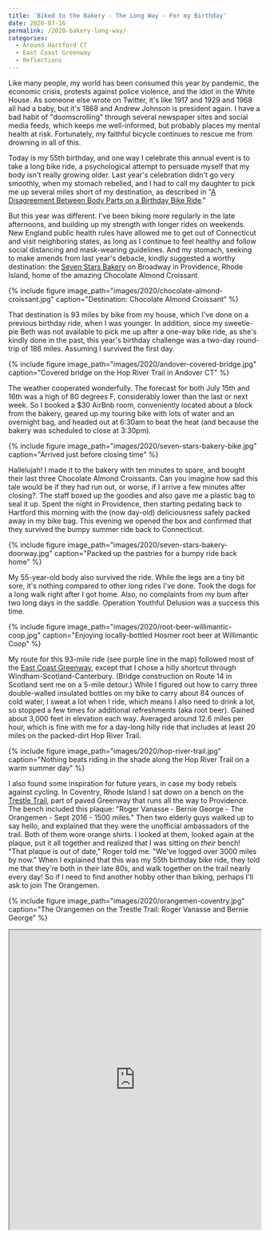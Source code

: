 ```yaml
---
title: 'Biked to the Bakery - The Long Way - For my Birthday'
date: 2020-07-16
permalink: /2020-bakery-long-way/
categories:
  - Around Hartford CT
  - East Coast Greenway
  - Reflections
---
```

Like many people, my world has been consumed this year by pandemic, the economic crisis, protests against police violence, and the idiot in the White House. As someone else wrote on Twitter, it's like 1917 and 1929 and 1968 all had a baby, but it's 1868 and Andrew Johnson is president again. I have a bad habit of "doomscrolling" through several newspaper sites and social media feeds, which keeps me well-informed, but probably places my mental health at risk. Fortunately, my faithful bicycle continues to rescue me from drowning in all of this.

Today is my 55th birthday, and one way I celebrate this annual event is to take a long bike ride, a psychological attempt to persuade myself that my body isn't really growing older. Last year's celebration didn't go very smoothly, when my stomach rebelled, and I had to call my daughter to pick me up several miles short of my destination, as described in "[A Disagreement Between Body Parts on a Birthday Bike Ride](https://jackbikes.org/2019/07/disagreement/)."

But this year was different. I've been biking more regularly in the late afternoons, and building up my strength with longer rides on weekends. New England public health rules have allowed me to get out of Connecticut and visit neighboring states, as long as I continue to feel healthy and follow social distancing and mask-wearing guidelines. And my stomach, seeking to make amends from last year's debacle, kindly suggested a worthy destination: the [Seven Stars Bakery](https://sevenstarsbakery.com/) on Broadway in Providence, Rhode Island, home of the amazing Chocolate Almond Croissant.

{% include figure image_path="images/2020/chocolate-almond-croissant.jpg" caption="Destination: Chocolate Almond Croissant" %}

That destination is 93 miles by bike from my house, which I've done on a previous birthday ride, when I was younger. In addition, since my sweetie-pie Beth was not available to pick me up after a one-way bike ride, as she's kindly done in the past, this year's birthday challenge was a two-day round-trip of 186 miles. Assuming I survived the first day.

{% include figure image_path="images/2020/andover-covered-bridge.jpg" caption="Covered bridge on the Hop River Trail in Andover CT" %}

The weather cooperated wonderfully. The forecast for both July 15th and 16th was a high of 80 degrees F, considerably lower than the last or next week. So I booked a $30 AirBnb room, conveniently located about a block from the bakery, geared up my touring bike with lots of water and an overnight bag, and headed out at 6:30am to beat the heat (and because the bakery was scheduled to close at 3:30pm).

{% include figure image_path="images/2020/seven-stars-bakery-bike.jpg" caption="Arrived just before closing time" %}

Hallelujah! I made it to the bakery with ten minutes to spare, and bought their last three Chocolate Almond Croissants. Can you imagine how sad this tale would be if they had run out, or worse, if I arrive a few minutes after closing?. The staff boxed up the goodies and also gave me a plastic bag to seal it up. Spent the night in Providence, then starting pedaling back to Hartford this morning with the (now day-old) deliciousness safely packed away in my bike bag. This evening we opened the box and confirmed that they survived the bumpy summer ride back to Connecticut.

{% include figure image_path="images/2020/seven-stars-bakery-doorway.jpg" caption="Packed up the pastries for a bumpy ride back home" %}

My 55-year-old body also survived the ride. While the legs are a tiny bit sore, it's nothing compared to other long rides I've done. Took the dogs for a long walk right after I got home. Also, no complaints from my bum after two long days in the saddle. Operation Youthful Delusion was a success this time.

{% include figure image_path="images/2020/root-beer-willimantic-coop.jpg" caption="Enjoying locally-bottled Hosmer root beer at Willimantic Coop" %}

My route for this 93-mile ride (see purple line in the map) followed most of the [East Coast Greenway](http://greenway.org), except that I chose a hilly shortcut through Windham-Scotland-Canterbury. (Bridge construction on Route 14 in Scotland sent me on a 5-mile detour.) While I figured out how to carry three double-walled insulated bottles on my bike to carry about 84 ounces of cold water, I sweat a lot when I ride, which means I also need to drink a lot, so stopped a few times for additional refreshments (aka root beer). Gained about 3,000 feet in elevation each way. Averaged around 12.6 miles per hour, which is fine with me for a day-long hilly ride that includes at least 20 miles on the packed-dirt Hop River Trail.

{% include figure image_path="images/2020/hop-river-trail.jpg" caption="Nothing beats riding in the shade along the Hop River Trail on a warm summer day" %}

I also found some inspiration for future years, in case my body rebels against cycling. In Coventry, Rhode Island I sat down on a bench on the [Trestle Trail](https://en.wikipedia.org/wiki/Washington_Secondary_Rail_Trail), part of paved Greenway that runs all the way to Providence. The bench included this plaque: "Roger Vanasse - Bernie George - The Orangemen - Sept 2016 - 1500 miles." Then two elderly guys walked up to say hello, and explained that they were the unofficial ambassadors of the trail. Both of them wore orange shirts. I looked at them, looked again at the plaque, put it all together and realized that I was sitting on *their* bench! "That plaque is out of date," Roger told me. "We've logged over 3000 miles by now." When I explained that this was my 55th birthday bike ride, they told me that they're both in their late 80s, and walk together on the trail nearly every day! So if I need to find another hobby other than biking, perhaps I'll ask to join The Orangemen.

{% include figure image_path="images/2020/orangemen-coventry.jpg" caption="The Orangemen on the Trestle Trail: Roger Vanasse and Bernie George" %}

<iframe src="https://jackdougherty.github.io/bikemapcode/connecticut.html#9/41.6975/-72.0813" width="100%" height="600px"></iframe>
